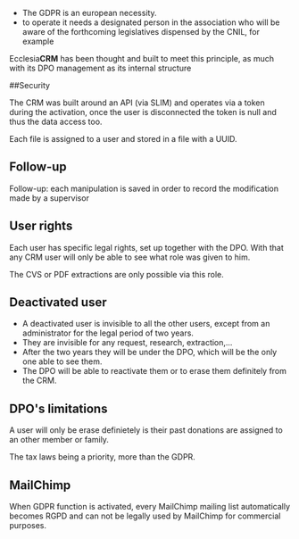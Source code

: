 - The GDPR is an european necessity.
- to operate it needs a designated person in the association who will be aware of the forthcoming legislatives dispensed by the CNIL, for example

Ecclesia**CRM** has been thought and built to meet this principle, as much with its DPO management as its internal structure


##Security

The CRM was built around an API (via SLIM) and operates via a token during the activation, once the user is disconnected the token is null and thus the data access too.

Each file is assigned to a user and stored in a file with a UUID.

## Follow-up

 Follow-up: each manipulation is saved in order to record the modification made by a supervisor


## User rights

  Each user has specific legal rights, set up together with the DPO. With that any CRM user will only be able to see what role was given to him.

The CVS or PDF extractions are only possible via this role.

## Deactivated user

- A deactivated user is invisible to all the other users, except from an administrator for the legal period of two years.
- They are invisible for any request, research, extraction,...
- After the two years they will be under the DPO, which will be the only one able to see them.
- The DPO will be able to reactivate them or to erase them definitely from the CRM.


## DPO's limitations

A user will only be erase definietely is their past donations are assigned to an other member or family.

The tax laws being a priority, more than the GDPR.

## MailChimp

When GDPR function is activated, every MailChimp mailing list automatically becomes RGPD and can not be legally used by MailChimp for commercial purposes.
